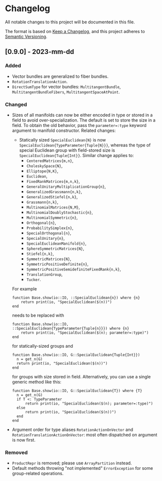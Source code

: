 # Changelog

All notable changes to this project will be documented in this file.

The format is based on [Keep a Changelog](https://keepachangelog.com/en/1.0.0/),
and this project adheres to [Semantic Versioning](https://semver.org/spec/v2.0.0.html).

## [0.9.0] - 2023-mm-dd

### Added

- Vector bundles are generalized to fiber bundles.
- `RotationTranslationAction`.
- `DirectSumType` for vector bundles: `MultitangentBundle`, `MultitangentBundleFibers`, `MultitangentSpaceAtPoint`.

### Changed

- Sizes of all manifolds can now be either encoded in type or stored in a field to avoid over-specialization.
  The default is set to store the size in a field. To obtain the old behavior, pass the `parameter=:type` keyword
  argument to manifold constructor. Related changes:
  - Statically sized `SpecialEuclidean{N}` is now `SpecialEuclidean{TypeParameter{Tuple{N}}}`, whereas the type of special Euclidean group with field-stored size is `SpecialEuclidean{Tuple{Int}}`. Similar change applies to:
    - `CenteredMatrices{m,n}`,
    - `CholeskySpace{N}`,
    - `Elliptope{N,K}`,
    - `Euclidean`,
    - `FixedRankMatrices{m,n,k}`,
    - `GeneralUnitaryMultiplicationGroup{n}`,
    - `GeneralizedGrassmann{n,k}`,
    - `GeneralizedStiefel{n,k}`,
    - `Grassmann{n,k}`,
    - `MultinomialMatrices{N,M}`,
    - `MultinomialDoublyStochastic{n}`,
    - `MultinomialSymmetric{n}`,
    - `Orthogonal{n}`,
    - `ProbabilitySimplex{n}`,
    - `SpecialOrthogonal{n}`,
    - `SpecialUnitary{n}`,
    - `SpecialEuclideanManifold{n}`,
    - `SphereSymmetricMatrices{N}`,
    - `Stiefel{n,k}`,
    - `SymmetricMatrices{N}`,
    - `SymmetricPositiveDefinite{n}`,
    - `SymmetricPositiveSemidefiniteFixedRank{n,k}`,
    - `TranslationGroup`,
    - `Tucker`.
  
  For example

  ```{julia}
  function Base.show(io::IO, ::SpecialEuclidean{n}) where {n}
      return print(io, "SpecialEuclidean($(n))")
  end
  ```

  needs to be replaced with

  ```{julia}
  function Base.show(io::IO, ::SpecialEuclidean{TypeParameter{Tuple{n}}}) where {n}
      return print(io, "SpecialEuclidean($(n); parameter=:type)")
  end
  ```

  for statically-sized groups and

  ```{julia}
  function Base.show(io::IO, G::SpecialEuclidean{Tuple{Int}})
    n = get_n(G)
    return print(io, "SpecialEuclidean($(n))")
  end
  ```

  for groups with size stored in field. Alternatively, you can use a single generic method like this:
  
  ```{julia}
  function Base.show(io::IO, G::SpecialEuclidean{T}) where {T}
    n = get_n(G)
    if T <: TypeParameter
        return print(io, "SpecialEuclidean($(n); parameter=:type)")
    else
        return print(io, "SpecialEuclidean($(n))")
    end
  end
  ```

- Argument order for type aliases `RotationActionOnVector` and `RotationTranslationActionOnVector`: most often dispatched on argument is now first.

### Removed

- `ProductRepr` is removed; please use `ArrayPartition` instead.
- Default methods throwing "not implemented" `ErrorException` for some group-related operations.
